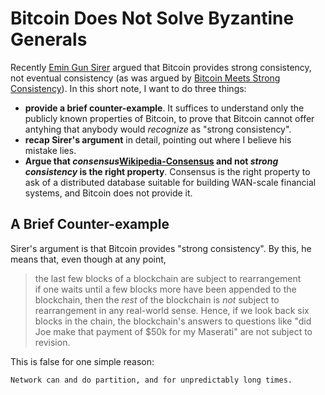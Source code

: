 
# Bitcoin Does Not Solve Byzantine Generals

Recently [Emin Gun Sirer][Sirer2016] argued that Bitcoin provides
strong consistency, not eventual consistency (as was argued by
[Bitcoin Meets Strong Consistency][DeckerSeidelWattenhofer2014]).  In
this short note, I want to do three things:  
* **provide a brief counter-example**.  It suffices to understand only
  the publicly known properties of Bitcoin, to prove that Bitcoin
  cannot offer antyhing that anybody would _recognize_ as "strong consistency".  
* **recap Sirer's argument** in detail, pointing out where I believe his
  mistake lies.  
* **Argue that _consensus_[Wikipedia-Consensus] and not _strong
consistency_ is the right property**.  Consensus is the right property
to ask of a distributed database suitable for building WAN-scale
financial systems, and Bitcoin does not provide it.

## A Brief Counter-example

Sirer's argument is that Bitcoin provides "strong consistency".  By
this, he means that, even though at any point,  
>the last few blocks of a blockchain are subject to rearrangement  
if one waits until a few blocks more have been appended to the
blockchain, then the _rest_ of the blockchain is _not_ subject to
rearrangement in any real-world sense.  Hence, if we look back six
blocks in the chain, the blockchain's answers to questions like "did
Joe make that payment of $50k for my Maserati" are not subject to
revision.

This is false for one simple reason:

    Network can and do partition, and for unpredictably long times.


[Sirer2016]: http://hackingdistributed.com/2016/03/01/bitcoin-guarantees-strong-not-eventual-consistency/
[DeckerSeidelWattenhofer2014]: http://arxiv.org/pdf/1412.7935.pdf
[Wikipedia-Consensus]: https://en.wikipedia.org/wiki/Consensus_(computer_science)
